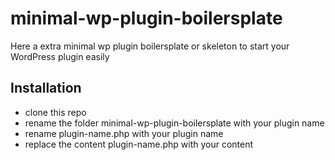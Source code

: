 # minimal-wp-plugin-boilersplate
Here a extra minimal wp plugin boilersplate or skeleton to start your WordPress plugin easily

## Installation
- clone this repo
- rename the folder minimal-wp-plugin-boilersplate with your plugin name
- rename plugin-name.php with your plugin name
- replace the content plugin-name.php with your content
